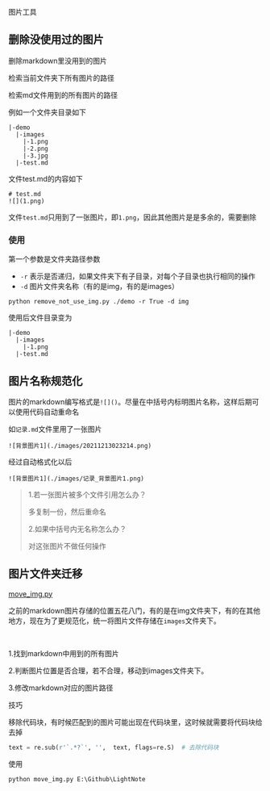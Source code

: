 图片工具

## 删除没使用过的图片

删除markdown里没用到的图片

检索当前文件夹下所有图片的路径

检索md文件用到的所有图片的路径

例如一个文件夹目录如下

```
|-demo
  |-images
    |-1.png
    |-2.png
    |-3.jpg
  |-test.md
```

文件test.md的内容如下

```
# test.md
![](1.png)
```

文件`test.md`只用到了一张图片，即`1.png`，因此其他图片是是多余的，需要删除

### 使用

第一个参数是文件夹路径参数

- `-r` 表示是否递归，如果文件夹下有子目录，对每个子目录也执行相同的操作
- `-d` 图片文件夹名称（有的是img，有的是images）

```
python remove_not_use_img.py ./demo -r True -d img
```

使用后文件目录变为

```
|-demo
  |-images
    |-1.png
  |-test.md
```

## 图片名称规范化

图片的markdown编写格式是`![]()`。尽量在中括号内标明图片名称，这样后期可以使用代码自动重命名

如`记录.md`文件里用了一张图片

```
![背景图片1](./images/20211213023214.png)
```

经过自动格式化以后

```
![背景图片1](./images/记录_背景图片1.png)
```

> 1.若一张图片被多个文件引用怎么办？
>
> 多复制一份，然后重命名
>
> 2.如果中括号内无名称怎么办？
>
> 对这张图片不做任何操作

## 图片文件夹迁移

[move_img.py](move_img.py)



之前的markdown图片存储的位置五花八门，有的是在img文件夹下，有的在其他地方，现在为了更规范化，统一将图片文件存储在`images`文件夹下。

​	

1.找到markdown中用到的所有图片

2.判断图片位置是否合理，若不合理，移动到images文件夹下。

3.修改markdown对应的图片路径

技巧

移除代码块，有时候匹配到的图片可能出现在代码块里，这时候就需要将代码块给去掉

```python
text = re.sub(r'`.*?`', '',  text, flags=re.S)  # 去除代码块
```



使用

```
python move_img.py E:\Github\LightNote
```


